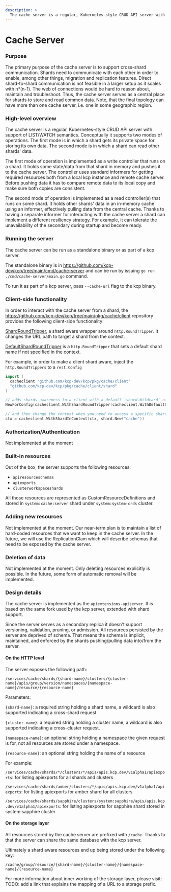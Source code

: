 ```yaml
---
description: >
  The cache server is a regular, Kubernetes-style CRUD API server with support of LIST/WATCH semantics.
---
```


# Cache Server

### Purpose

The primary purpose of the cache server is to support cross-shard communication.
Shards need to communicate with each other in order to enable, among other things, migration and replication features.
Direct shard-to-shard communication is not feasible in a larger setup as it scales with n*(n-1).
The web of connections would be hard to reason about, maintain and troubleshoot.
Thus, the cache server serves as a central place for shards to store and read common data.
Note, that the final topology can have more than one cache server, i.e. one in some geographic region.

### High-level overview

The cache server is a regular, Kubernetes-style CRUD API server with support of LIST/WATCH semantics.
Conceptually it supports two modes of operations.
The first mode is in which a shard gets its private space for storing its own data.
The second mode is in which a shard can read other shards' data.

The first mode of operation is implemented as a write controller that runs on a shard.
It holds some state/data from that shard in memory and pushes it to the cache server.
The controller uses standard informers for getting required resources both from a local kcp instance and remote cache server.
Before pushing data it has to compare remote data to its local copy and make sure both copies are consistent.

The second mode of operation is implemented as a read controller(s) that runs on some shard.
It holds other shards' data in an in-memory cache using an informer,
effectively pulling data from the central cache.
Thanks to having a separate informer for interacting with the cache server
a shard can implement a different resiliency strategy.
For example, it can tolerate the unavailability of the secondary during startup and become ready.

### Running the server

The cache server can be run as a standalone binary or as part of a kcp server.

The standalone binary is in <https://github.com/kcp-dev/kcp/tree/main/cmd/cache-server> and can be run by issuing `go run ./cmd/cache-server/main.go` command.

To run it as part of a kcp server, pass `--cache-url` flag to the kcp binary.

### Client-side functionality

In order to interact with the cache server from a shard, the <https://github.com/kcp-dev/kcp/tree/main/pkg/cache/client>
repository provides the following client-side functionality:

[ShardRoundTripper](https://github.com/kcp-dev/kcp/blob/b739fa5b5c83fb2c43b631c6234264d5dd1fc6e4/pkg/cache/client/round_tripper.go#L54),
a shard aware wrapper around `http.RoundTripper`. It changes the URL path to target a shard from the context.

[DefaultShardRoundTripper](https://github.com/kcp-dev/kcp/blob/b739fa5b5c83fb2c43b631c6234264d5dd1fc6e4/pkg/cache/client/round_tripper.go#L128)
is a `http.RoundTripper` that sets a default shard name if not specified in the context.

For example, in order to make a client shard aware, inject the `http.RoundTrippers` to a `rest.Config`

```go
import (
  cacheclient "github.com/kcp-dev/kcp/pkg/cache/client"
  "github.com/kcp-dev/kcp/pkg/cache/client/shard"
)

// adds shards awareness to a client with a default `shard.Wildcard` name.
NewForConfig(cacheclient.WithShardRoundTripper(cacheclient.WithDefaultShardRoundTripper(serverConfig.LoopbackClientConfig, shard.Wildcard)))

// and then change the context when you need to access a specific shard and pass is when making a HTTP request
ctx = cacheclient.WithShardInContext(ctx, shard.New("cache"))
```

### Authorization/Authentication

Not implemented at the moment

### Built-in resources

Out of the box, the server supports the following resources:

- `apiresourceschemas`
- `apiexports`
- `clusterworkspaceshards`

All those resources are represented as CustomResourceDefinitions and
stored in `system:cache:server` shard under `system:system-crds` cluster.

### Adding new resources

Not implemented at the moment.
Our near-term plan is to maintain a list of hard-coded resources that we want to keep in the cache server.
In the future, we will use the ReplicationClam which will describe schemas that need to be exposed by the cache server.

### Deletion of data

Not implemented at the moment.
Only deleting resources explicitly is possible.
In the future, some form of automatic removal will be implemented.

### Design details

The cache server is implemented as the `apiextensions-apiserver`.
It is based on the same fork used by the kcp server, extended with shard support.

Since the server serves as a secondary replica it doesn't support versioning, validation, pruning, or admission.
All resources persisted by the server are deprived of schema.
That means the schema is implicit, maintained, and enforced by the shards pushing/pulling data into/from the server.

#### On the HTTP level

The server exposes the following path:

`/services/cache/shards/{shard-name}/clusters/{cluster-name}/apis/group/version/namespaces/{namespace-name}/resource/{resource-name}`

Parameters:

`{shard-name}`: a required string holding a shard name, a wildcard is also supported indicating a cross-shard request

`{cluster-name}`: a required string holding a cluster name, a wildcard is also supported indicating a cross-cluster request.

`{namespace-name}`: an optional string holding a namespace the given request is for, not all resources are stored under a namespace.

`{resource-name}`: an optional string holding the name of a resource

For example:

`/services/cache/shards/*/clusters/*/apis/apis.kcp.dev/v1alpha1/apiexports`: for listing apiexports for all shards and clusters

`/services/cache/shards/amber/clusters/*/apis/apis.kcp.dev/v1alpha1/apiexports`: for listing apiexports for amber shard for all clusters

`/services/cache/shards/sapphire/clusters/system:sapphire/apis/apis.kcp.dev/v1alpha1/apiexports`: for listing apiexports for sapphire shard stored in system:sapphire cluster

#### On the storage layer

All resources stored by the cache server are prefixed with `/cache`.
Thanks to that the server can share the same database with the kcp server.

Ultimately a shard aware resources end up being stored under the following key:

`/cache/group/resource/{shard-name}/{cluster-name}/{namespace-name}/{resource-name}`

For more information about inner working of the storage layer,
please visit: TODO: add a link that explains the mapping of a URL to a storage prefix.

